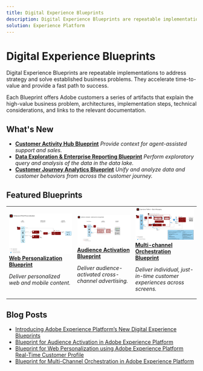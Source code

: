 ```yaml
---
title: Digital Experience Blueprints
description: Digital Experience Blueprints are repeatable implementations to address strategy and solve established business problems. They accelerate time-to-value and provide a fast path to success.
solution: Experience Platform
---
```


# Digital Experience Blueprints

Digital Experience Blueprints are repeatable implementations to address strategy and solve established business problems. They accelerate time-to-value and provide a fast path to success.
 
Each Blueprint offers Adobe customers a series of artifacts that explain the high-value business problem, architectures, implementation steps, technical considerations, and links to the relevant documentation.

## What's New

* **[Customer Activity Hub Blueprint](/help/blueprints/customer-activity-hub/overview.md)**
    *Provide context for agent-assisted support and sales.*
* **[Data Exploration & Enterprise Reporting Blueprint](/help/blueprints/data-exploration/overview.md)**
    *Perform exploratory query and analysis of the data in the data lake.*
* **[Customer Journey Analytics Blueprint](/help/blueprints/customer-journey-analytics/overview.md)**
    *Unify and analyze data and customer behaviors from across the customer journey.​*

## Featured Blueprints

<table>
<tr>
  <td>
    <a href="/help/blueprints/web-personalization/overview.md"><img alt="thumbnail image for the 'Web Personalization' blueprint" src="web-personalization/assets/personalization.svg" /></a>
    <div><a href="/help/blueprints/web-personalization/overview.md"><strong>Web Personalization Blueprint</strong></a></div>
    <p><em>Deliver personalized web and mobile content.</em></p>
  </td>
  <td>
    <a href="/help/blueprints/audience-activation/overview.md"><img alt="thumbnail image for the 'Audience Activation' blueprint" src="audience-activation/assets/aam.svg" /></a>
    <div><a href="/help/blueprints/audience-activation/overview.md"><strong>Audience Activation Blueprint</strong></a></div>
    <p><em>Deliver audience-activated cross-channel advertising.</em></p>
  </td>
  <td>
    <a href="/help/blueprints/multi-channel-message-orchestration/overview.md"><img alt="thumbnail image for the 'Multi-channel Orchestration blueprint'" src="multi-channel-message-orchestration/assets/aepbatch.svg" /></a>
    <div><a href="/help/blueprints/multi-channel-message-orchestration/overview.md"><strong>Multi-channel Orchestration Blueprint</strong></a></div>
    <p><em>Deliver individual, just-in-time customer experiences across screens.</em></p>
  </td>
</tr>
</table>


## Blog Posts

* [Introducing Adobe Experience Platform’s New Digital Experience Blueprints](https://medium.com/adobetech/introducing-adobe-experience-platforms-new-digital-experience-blueprints-93a6b5f5da7c)
* [Blueprint for Audience Activation in Adobe Experience Platform](https://medium.com/adobetech/a-blueprint-for-audience-activation-in-adobe-experience-platform-b2b30fae90fd)
* [Blueprint for Web Personalization using Adobe Experience Platform Real-Time Customer Profile](https://medium.com/adobetech/blueprint-for-web-personalization-using-adobe-experience-platform-real-time-customer-profile-fef2ce7a4b2f)
* [Blueprint for Multi-Channel Orchestration in Adobe Experience Platform](https://medium.com/adobetech/blueprint-for-multi-channel-orchestration-in-adobe-experience-platform-c68317e94184)